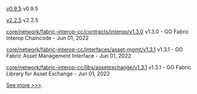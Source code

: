 
[v0.9.5](https://github.com/hyperledger/firefly-signer/releases/tag/v0.9.5) v0.9.5

[v2.2.5](https://github.com/hyperledger/fabric-gateway-java/releases/tag/v2.2.5) v2.2.5

[core/network/fabric-interop-cc/contracts/interop/v1.3.0](https://github.com/hyperledger-labs/weaver-dlt-interoperability/releases/tag/core/network/fabric-interop-cc/contracts/interop/v1.3.0) v1.3.0 - GO Fabric Interop Chaincode - Jun 01, 2022

[core/network/fabric-interop-cc/interfaces/asset-mgmt/v1.3.1](https://github.com/hyperledger-labs/weaver-dlt-interoperability/releases/tag/core/network/fabric-interop-cc/interfaces/asset-mgmt/v1.3.1) v1.3.1 - GO Fabric Asset Management Interface - Jun 01, 2022

[core/network/fabric-interop-cc/libs/assetexchange/v1.3.1](https://github.com/hyperledger-labs/weaver-dlt-interoperability/releases/tag/core/network/fabric-interop-cc/libs/assetexchange/v1.3.1) v1.3.1 - GO Fabric Library for Asset Exchange - Jun 01, 2022


[See more >>>](https://start-here.hyperledger.org/releases)
